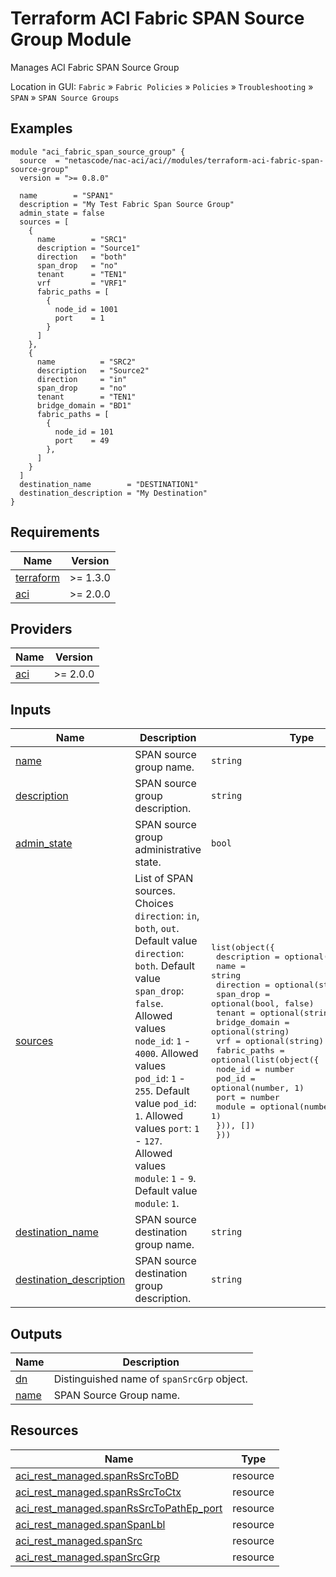 <!-- BEGIN_TF_DOCS -->
# Terraform ACI Fabric SPAN Source Group Module

Manages ACI Fabric SPAN Source Group

Location in GUI:
`Fabric` » `Fabric Policies` » `Policies` » `Troubleshooting` » `SPAN` » `SPAN Source Groups`

## Examples

```hcl
module "aci_fabric_span_source_group" {
  source  = "netascode/nac-aci/aci//modules/terraform-aci-fabric-span-source-group"
  version = ">= 0.8.0"

  name        = "SPAN1"
  description = "My Test Fabric Span Source Group"
  admin_state = false
  sources = [
    {
      name        = "SRC1"
      description = "Source1"
      direction   = "both"
      span_drop   = "no"
      tenant      = "TEN1"
      vrf         = "VRF1"
      fabric_paths = [
        {
          node_id = 1001
          port    = 1
        }
      ]
    },
    {
      name          = "SRC2"
      description   = "Source2"
      direction     = "in"
      span_drop     = "no"
      tenant        = "TEN1"
      bridge_domain = "BD1"
      fabric_paths = [
        {
          node_id = 101
          port    = 49
        },
      ]
    }
  ]
  destination_name        = "DESTINATION1"
  destination_description = "My Destination"
}
```

## Requirements

| Name | Version |
|------|---------|
| <a name="requirement_terraform"></a> [terraform](#requirement\_terraform) | >= 1.3.0 |
| <a name="requirement_aci"></a> [aci](#requirement\_aci) | >= 2.0.0 |

## Providers

| Name | Version |
|------|---------|
| <a name="provider_aci"></a> [aci](#provider\_aci) | >= 2.0.0 |

## Inputs

| Name | Description | Type | Default | Required |
|------|-------------|------|---------|:--------:|
| <a name="input_name"></a> [name](#input\_name) | SPAN source group name. | `string` | n/a | yes |
| <a name="input_description"></a> [description](#input\_description) | SPAN source group description. | `string` | `""` | no |
| <a name="input_admin_state"></a> [admin\_state](#input\_admin\_state) | SPAN source group administrative state. | `bool` | `true` | no |
| <a name="input_sources"></a> [sources](#input\_sources) | List of SPAN sources. Choices `direction`: `in`, `both`, `out`. Default value `direction`: `both`. Default value `span_drop`: `false`. Allowed values `node_id`: `1` - `4000`. Allowed values `pod_id`: `1` - `255`. Default value `pod_id`: `1`. Allowed values `port`: `1` - `127`. Allowed values `module`: `1` - `9`. Default value `module`: `1`. | <pre>list(object({<br>    description   = optional(string, "")<br>    name          = string<br>    direction     = optional(string, "both")<br>    span_drop     = optional(bool, false)<br>    tenant        = optional(string)<br>    bridge_domain = optional(string)<br>    vrf           = optional(string)<br>    fabric_paths = optional(list(object({<br>      node_id = number<br>      pod_id  = optional(number, 1)<br>      port    = number<br>      module  = optional(number, 1)<br>    })), [])<br>  }))</pre> | `[]` | no |
| <a name="input_destination_name"></a> [destination\_name](#input\_destination\_name) | SPAN source destination group name. | `string` | n/a | yes |
| <a name="input_destination_description"></a> [destination\_description](#input\_destination\_description) | SPAN source destination group description. | `string` | `""` | no |

## Outputs

| Name | Description |
|------|-------------|
| <a name="output_dn"></a> [dn](#output\_dn) | Distinguished name of `spanSrcGrp` object. |
| <a name="output_name"></a> [name](#output\_name) | SPAN Source Group name. |

## Resources

| Name | Type |
|------|------|
| [aci_rest_managed.spanRsSrcToBD](https://registry.terraform.io/providers/CiscoDevNet/aci/latest/docs/resources/rest_managed) | resource |
| [aci_rest_managed.spanRsSrcToCtx](https://registry.terraform.io/providers/CiscoDevNet/aci/latest/docs/resources/rest_managed) | resource |
| [aci_rest_managed.spanRsSrcToPathEp_port](https://registry.terraform.io/providers/CiscoDevNet/aci/latest/docs/resources/rest_managed) | resource |
| [aci_rest_managed.spanSpanLbl](https://registry.terraform.io/providers/CiscoDevNet/aci/latest/docs/resources/rest_managed) | resource |
| [aci_rest_managed.spanSrc](https://registry.terraform.io/providers/CiscoDevNet/aci/latest/docs/resources/rest_managed) | resource |
| [aci_rest_managed.spanSrcGrp](https://registry.terraform.io/providers/CiscoDevNet/aci/latest/docs/resources/rest_managed) | resource |
<!-- END_TF_DOCS -->